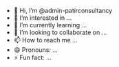 - 👋 Hi, I’m @admin-patirconsultancy
- 👀 I’m interested in ...
- 🌱 I’m currently learning ...
- 💞️ I’m looking to collaborate on ...
- 📫 How to reach me ...
- 😄 Pronouns: ...
- ⚡ Fun fact: ...

<!---
admin-patirconsultancy/admin-patirconsultancy is a ✨ special ✨ repository because its `README.md` (this file) appears on your GitHub profile.
You can click the Preview link to take a look at your changes.
--->
